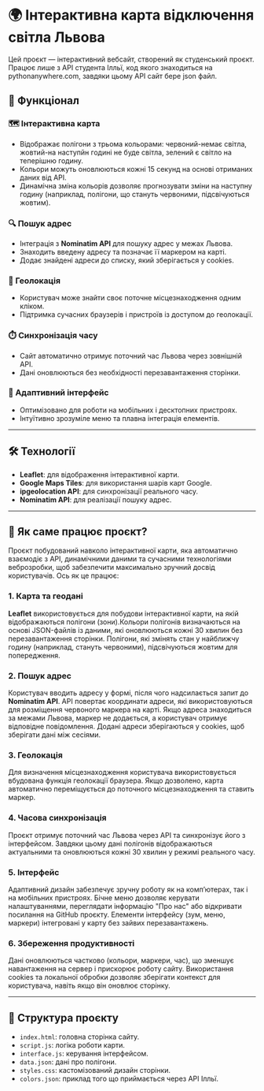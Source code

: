 # 🌍 Інтерактивна карта відключення світла Львова

Цей проєкт — інтерактивний вебсайт, створений як студенський проєкт. Працює лише з API студента Ілльї, код якого знаходиться на pythonanywhere.com, завдяки цьому API сайт бере json файл.

## 🚀 Функціонал

### 🗺️ Інтерактивна карта
- Відображає полігони з трьома кольорами: червоний-немає світла, жовтий-на наступйн годині не буде світла, зелений є світло на теперішню годину.
- Кольори можуть оновлюються кожні 15 секунд на основі отриманих даних від API.
- Динамічна зміна кольорів дозволяє прогнозувати зміни на наступну годину (наприклад, полігони, що стануть червоними, підсвічуються жовтим).

### 🔍 Пошук адрес
- Інтеграція з **Nominatim API** для пошуку адрес у межах Львова.
- Знаходить введену адресу та позначає її маркером на карті.
- Додає знайдені адреси до списку, який зберігається у cookies.

### 📍 Геолокація
- Користувач може знайти своє поточне місцезнаходження одним кліком.
- Підтримка сучасних браузерів і пристроїв із доступом до геолокації.

### ⏱️ Синхронізація часу
- Сайт автоматично отримує поточний час Львова через зовнішній API.
- Дані оновлюються без необхідності перезавантаження сторінки.

### 📱 Адаптивний інтерфейс
- Оптимізовано для роботи на мобільних і десктопних пристроях.
- Інтуїтивно зрозуміле меню та плавна інтеграція елементів.

---

## 🛠️ Технології

- **Leaflet**: для відображення інтерактивної карти.
- **Google Maps Tiles**: для використання шарів карт Google.
- **ipgeolocation API**: для синхронізації реального часу.
- **Nominatim API**: для реалізації пошуку адрес.

---
## 🧐 Як саме працює проєкт?

Проєкт побудований навколо інтерактивної карти, яка автоматично взаємодіє з API, динамічними даними та сучасними технологіями веброзробки, щоб забезпечити максимально зручний досвід користувачів. Ось як це працює:

### 1. **Карта та геодані**
**Leaflet** використовується для побудови інтерактивної карти, на якій відображаються полігони (зони).Кольори полігонів визначаються на основі JSON-файлів із даними, які оновлюються кожні 30 хвилин без перезавантаження сторінки. Полігони, які змінять стан у найближчу годину (наприклад, стануть червоними), підсвічуються жовтим для попередження.

### 2. **Пошук адрес**
Користувач вводить адресу у формі, після чого надсилається запит до **Nominatim API**. API повертає координати адреси, які використовуються для розміщення червоного маркера на карті. Якщо адреса знаходиться за межами Львова, маркер не додається, а користувач отримує відповідне повідомлення. Додані адреси зберігаються у cookies, щоб зберігати дані між сесіями.

### 3. **Геолокація**
Для визначення місцезнаходження користувача використовується вбудована функція геолокації браузера. Якщо дозволено, карта автоматично переміщується до поточного місцезнаходження та ставить маркер.

### 4. **Часова синхронізація**
Проєкт отримує поточний час Львова через API та синхронізує його з інтерфейсом. Завдяки цьому дані полігонів відображаються актуальними та оновлюються кожні 30 хвилин у режимі реального часу.

### 5. **Інтерфейс**
Адаптивний дизайн забезпечує зручну роботу як на комп’ютерах, так і на мобільних пристроях. Бічне меню дозволяє керувати налаштуваннями, переглядати інформацію "Про нас" або відкривати посилання на GitHub проєкту. Елементи інтерфейсу (зум, меню, маркери) інтегровані у карту без зайвих перезавантажень.

### 6. **Збереження продуктивності** 
Дані оновлюються частково (кольори, маркери, час), що зменшує навантаження на сервер і прискорює роботу сайту. Використання cookies та локальної обробки дозволяє зберігати контекст для користувача, навіть якщо він оновлює сторінку.

---

## 📂 Структура проєкту

- `index.html`: головна сторінка сайту.
- `script.js`: логіка роботи карти.
- `interface.js`: керування інтерфейсом.
- `data.json`: дані про полігони.
- `styles.css`: кастомізований дизайн сторінки.
- `colors.json`: приклад того що приймається через API Ілльї.
